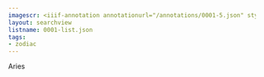 ```yaml
---
imagescr: <iiif-annotation annotationurl="/annotations/0001-5.json" styling="image_only:true"></iiif-annotation>
layout: searchview
listname: 0001-list.json
tags:
- zodiac
---
```

Aries